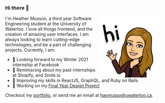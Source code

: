 ### Hi there 👋

<a href="https://heathermusson.com/"><img src="https://github.com/heathermusson/heathermusson/raw/master/assets/hi.JPG" align="right" height="200" /></a>

I'm Heather Musson, a third year Software Engineering student at the University of Waterloo. I love all things frontend, and the creation of amazing user interfaces. I am always looking to learn cutting-edge technologies, and be a part of challenging projects. Currently, I am:

- 👀 Looking forward to my Winter 2021 internship at Facebook <!-- 🏢 Working at Shopify as a Web Developer intern -->
- 🔮 Reminiscing about my past internships at Shopify, and Smile.io
- 📔 Improving my skills in ReactJS, GraphQL, and Ruby on Rails
- 👩 Working on my <a href="https://github.com/heathermusson/fydp-backend">Final Year Design Project</a>
<!-- - 🎨 Learning <a href="https://shopify.github.io/liquid/">Liquid</a> while designing and building several Shopify themes -->

Checkout my <a href="https://heathermusson.com">portfolio</a>, or send me an email at havmusso@uwaterloo.ca.

<!-- 
Ideas:
- https://github.com/brpaz
- https://dev.to/waylonwalker/what-s-on-your-github-profile-40p3
- https://github.com/abhisheknaiidu/awesome-github-profile-readme#icons-
- shields.io
-->
